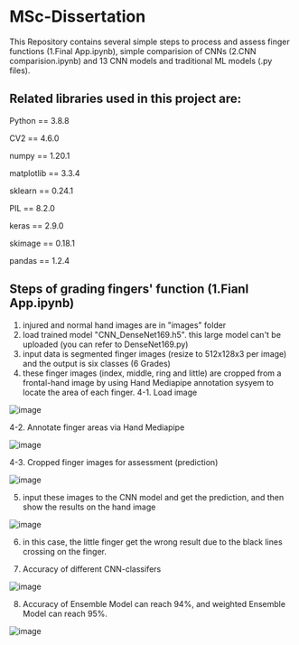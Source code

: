 # MSc-Dissertation

This Repository contains several simple steps to process and assess finger functions (1.Final App.ipynb), simple comparision of CNNs (2.CNN comparision.ipynb) and 13 CNN models and traditional ML models (.py files).

## Related libraries used in this project are: 

Python == 3.8.8

CV2 == 4.6.0

numpy == 1.20.1

matplotlib == 3.3.4

sklearn == 0.24.1

PIL == 8.2.0

keras == 2.9.0

skimage == 0.18.1

pandas == 1.2.4

## Steps of grading fingers' function (1.Fianl App.ipynb)
1. injured and normal hand images are in "images" folder
2. load trained model "CNN_DenseNet169.h5". this large model can't be uploaded (you can refer to DenseNet169.py)
3. input data is segmented finger images (resize to 512x128x3 per image) and the output is six classes (6 Grades)
4. these finger images (index, middle, ring and little) are cropped from a frontal-hand image by using Hand Mediapipe annotation sysyem to locate the area of each finger.
4-1. Load image

![image](https://user-images.githubusercontent.com/26786836/197940287-2366b6fe-2e9b-4200-ae16-37d26cc66c86.png)

4-2. Annotate finger areas via Hand Mediapipe

![image](https://user-images.githubusercontent.com/26786836/197940451-0e84ae4d-94bc-4308-878c-2f67ceab1f19.png)

4-3. Cropped finger images for assessment (prediction)

![image](https://user-images.githubusercontent.com/26786836/197940585-a3992391-1cea-45d4-af0a-f955dec6327f.png)

5. input these images to the CNN model and get the prediction, and then show the results on the hand image

![image](https://user-images.githubusercontent.com/26786836/197940817-801bb189-c619-4c62-b8f1-36a32bcd6032.png)

6. in this case, the little finger get the wrong result due to the black lines crossing on the finger.

7. Accuracy of different CNN-classifers

![image](https://user-images.githubusercontent.com/26786836/201475957-444076ea-8cb0-4179-9bd6-3295e2f0f835.png)

8. Accuracy of Ensemble Model can reach 94%, and weighted Ensemble Model can reach 95%.

![image](https://user-images.githubusercontent.com/26786836/201476300-4afc5923-b2c3-42ad-82ce-5f26718070f4.png)


